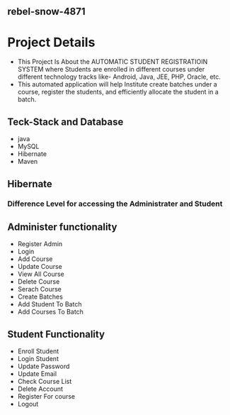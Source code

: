 

## rebel-snow-4871
# Project Details
- This Project Is About the AUTOMATIC STUDENT REGISTRATIOIN SYSTEM where Students are enrolled in different courses under different
technology tracks like- Android, Java, JEE, PHP, Oracle, etc.
-  This automated
application will help Institute create batches under a course, register the students, and
efficiently allocate the student in a batch.

## Teck-Stack and Database

- java
- MySQL
- Hibernate
- Maven

## Hibernate

###  Difference Level for accessing the Administrater and Student

##  Administer functionality

- Register Admin
- Login
- Add Course
- Update Course
- View All Course
- Delete Course
- Serach Course
- Create Batches
- Add Student To Batch
- Add Courses To Batch

## Student Functionality
 - Enroll Student
 - Login Student
 - Update Password
 - Update Email
 - Check Course List
 - Delete Account
 - Register For course
 -  Logout

